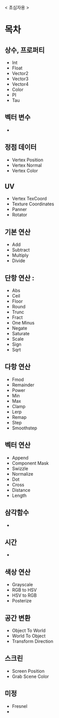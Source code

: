 < 초심자용 >

# 목차

## 상수, 프로퍼티
 - Int
 - Float
 - Vector2
 - Vector3
 - Vector4
 - Color
 - PI
 - Tau

## 벡터 변수
 - 

## 정점 데이터
 - Vertex Position
 - Vertex Normal
 - Vertex Color

## UV
 - Vertex TexCoord
 - Texture Coordinates
 - Panner
 - Rotator

## 기본 연산
 - Add
 - Subtract
 - Multiply
 - Divide

## 단항 연산 :
 - Abs
 - Ceil
 - Floor
 - Round
 - Trunc
 - Fract
 - One Minus
 - Negate
 - Saturate
 - Scale
 - Sign
 - Sqrt
 
## 다항 연산
 - Fmod
 - Remainder
 - Power
 - Min
 - Max
 - Clamp
 - Lerp
 - Remap
 - Step
 - Smoothstep

## 벡터 연산
 - Append
 - Component Mask
 - Swizzle
 - Normalize
 - Dot
 - Cross
 - Distance
 - Length

## 삼각함수
 - 

## 시간
 - 

## 색상 연산
 - Grayscale
 - RGB to HSV
 - HSV to RGB
 - Posterize

## 공간 변환
 - Object To World
 - World To Object
 - Transform Direction

## 스크린 
 - Screen Position
 - Grab Scene Color

## 미정
 - Fresnel
 - 
